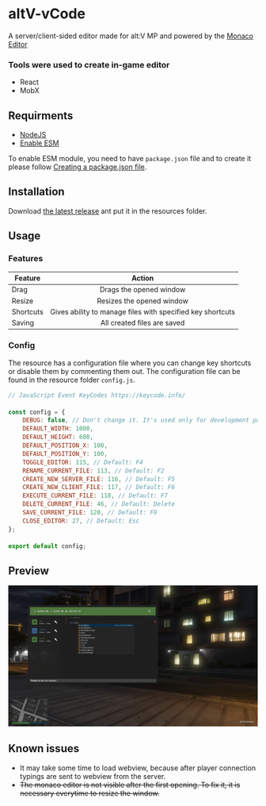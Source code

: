 # altV-vCode

A server/client-sided editor made for alt:V MP and powered by the [Monaco Editor](https://microsoft.github.io/monaco-editor/index.html)

### Tools were used to create in-game editor

-   React
-   MobX

## Requirments

-   [NodeJS](https://nodejs.org/en/download/current/)
-   [Enable ESM](https://nodejs.org/api/esm.html)

To enable ESM module, you need to have `package.json` file and to create it please follow [Creating a package.json file](https://docs.npmjs.com/creating-a-package-json-file).

## Installation

Download [the latest release](https://github.com/5exyGuy/altv-vcode/releases/tag/1.2) ant put it in the resources folder.

## Usage

### Features

| Feature   |                           Action                           |
| --------- | :--------------------------------------------------------: |
| Drag      |                  Drags the opened window                   |
| Resize    |                 Resizes the opened window                  |
| Shortcuts | Gives ability to manage files with specified key shortcuts |
| Saving    |                All created files are saved                 |

### Config

The resource has a configuration file where you can change key shortcuts or disable them by commenting them out.
The configuration file can be found in the resource folder `config.js`.

```javascript
// JavaScript Event KeyCodes https://keycode.info/

const config = {
    DEBUG: false, // Don't change it. It's used only for development purposes.
    DEFAULT_WIDTH: 1000,
    DEFAULT_HEIGHT: 600,
    DEFAULT_POSITION_X: 100,
    DEFAULT_POSITION_Y: 100,
    TOGGLE_EDITOR: 115, // Default: F4
    RENAME_CURRENT_FILE: 113, // Default: F2
    CREATE_NEW_SERVER_FILE: 116, // Default: F5
    CREATE_NEW_CLIENT_FILE: 117, // Default: F6
    EXECUTE_CURRENT_FILE: 118, // Default: F7
    DELETE_CURRENT_FILE: 46, // Default: Delete
    SAVE_CURRENT_FILE: 120, // Default: F9
    CLOSE_EDITOR: 27, // Default: Esc
};

export default config;
```

## Preview

![](preview.png)

## Known issues

-   It may take some time to load webview, because after player connection typings are sent to webview from the server.
-   ~~The monaco editor is not visible after the first opening. To fix it, it is necessary everytime to resize the window.~~
